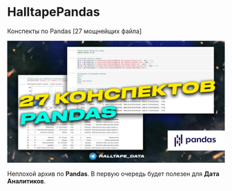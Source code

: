 # HalltapePandas
Конспекты по Pandas [27 мощнейщих файла]

<p align="center">
    <img src="src/pandas.png" width="600"/>
</p>

Неплохой архив по **Pandas**. В первую очередь будет полезен для **Дата Аналитиков**. 